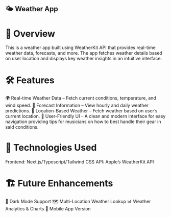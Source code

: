 
## 🌤 Weather App
# 🚀 Overview
This is a weather app built using WeatherKit API that provides real-time weather data, forecasts, and more. The app fetches weather details based on user location and displays key weather insights in an intuitive interface.

# 🛠 Features
🌍 Real-time Weather Data – Fetch current conditions, temperature, and wind speed.
📆 Forecast Information – View hourly and daily weather predictions.
📍 Location-Based Weather – Fetch weather based on user’s current location.
🎨 User-Friendly UI – A clean and modern interface for easy navigation providing tips for musicians on how to best handle their gear in said conditions.

# 🔧 Technologies Used
Frontend: Next.js/Typescript/Tailwind CSS
API: Apple’s WeatherKit API


# 🏗 Future Enhancements
🌙 Dark Mode Support
🗺 Multi-Location Weather Lookup
📊 Weather Analytics & Charts
📱 Mobile App Version
